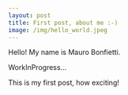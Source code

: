 ```yaml
---
layout: post
title: First post, about me :-)
image: /img/hello_world.jpeg
---
```


Hello! My name is Mauro Bonfietti.

WorkInProgress...

This is my first post, how exciting!
